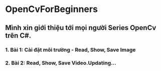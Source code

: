 # OpenCvForBeginners
## Mình xin giới thiệu tới mọi người Series OpenCv trên C#.

### 1. Bài 1: Cài đặt môi trường - Read, Show, Save Image
### 2. Bài 2: Read, Show, Save Video.Updating...
